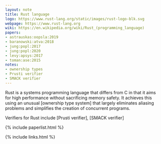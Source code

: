 ```yaml
---
layout: note
title: Rust language
logo: https://www.rust-lang.org/static/images/rust-logo-blk.svg
webpage: https://www.rust-lang.org
wiki: https://en.wikipedia.org/wiki/Rust_(programming_language)
papers:
- astrauskas:oopsla:2019
- baranowski:atva:2018
- jung:popl:2017
- jung:popl:2020
- levy:apsys:2017
- toman:ase:2015
notes:
- ownership types
- Prusti verifier
- SMACK verifier
---
```


Rust is a systems programming language that differs from C
in that it aims for high performance without sacrificing memory safety.
It achieves this using an unusual [ownership type system] that
largely eliminates aliasing problems and simplifies the creation
of concurrent programs.

Verifiers for Rust include
[Prusti verifier],
[SMACK verifier]

{% include paperlist.html %}

{% include links.html %}
